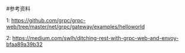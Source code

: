 #参考资料

1: https://github.com/grpc/grpc-web/tree/master/net/grpc/gateway/examples/helloworld

2: https://medium.com/swlh/ditching-rest-with-grpc-web-and-envoy-bfaa89a39b32